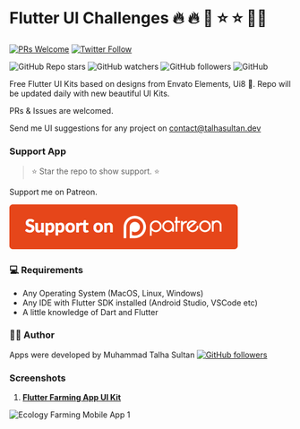 # Flutter UI Challenges  🔥 🔥 💫 ⭐️ ⭐️ 👨‍💻 

[![PRs Welcome](https://img.shields.io/badge/PRs-welcome-brightgreen.svg?style=flat-square)](http://makeapullrequest.com) 
[![Twitter Follow](https://img.shields.io/twitter/follow/TalhaSultanDev.svg?style=social)](https://twitter.com/TalhaSultanDev)

![GitHub Repo stars](https://img.shields.io/github/stars/muhammadtalhasultan/Flutter-UI-Challenges?style=social) 
![GitHub watchers](https://img.shields.io/github/watchers/muhammadtalhasultan/Flutter-UI-Challenges?style=social) 
![GitHub followers](https://img.shields.io/github/followers/muhammadtalhasultan?style=social) 
![GitHub](https://img.shields.io/github/license/muhammadtalhasultan/Flutter-UI-Challenges)

Free Flutter UI Kits based on designs from Envato Elements, Ui8 💓.
Repo will be updated daily with new beautiful UI Kits.

PRs & Issues are welcomed.

Send me UI suggestions for any project on <a href="mailto:contact@talhasultan.dev">contact@talhasultan.dev</a>

### Support App

> ⭐️ Star the repo to show support. ⭐️
<!-- > You can also support the project by buying me a cup of coffee ☕️. -->
<!-- > <a href="https://www.buymeacoffee.com/xPGLYEr"><img src="https://img.buymeacoffee.com/button-api/?text=Buy me a coffee&emoji=&slug=xPGLYEr&button_colour=BD5FFF&font_colour=ffffff&font_family=Cookie&outline_colour=000000&coffee_colour=FFDD00"></a> -->
Support me on Patreon. 

<a href="https://www.patreon.com/bePatron?u=48456662" data-patreon-widget-type="become-patron-button"><img src="https://raw.githubusercontent.com/codebard/patron-button-and-widgets-by-codebard/master/images/patreon-medium-button.png" alt="Become a Patreon!" /></a>

### 💻 Requirements

- Any Operating System (MacOS, Linux, Windows)
- Any IDE with Flutter SDK installed (Android Studio, VSCode etc)
- A little knowledge of Dart and Flutter

### 👨‍💻 Author

Apps were developed by Muhammad Talha Sultan 
[![GitHub followers](https://img.shields.io/github/followers/muhammadtalhasultan?style=social)](https://github.com/muhammadtalhasultan)

### Screenshots

1. **[Flutter Farming App UI Kit](https://github.com/muhammadtalhasultan/Flutter-UI-Challenges/tree/main/farming_app)**

![Ecology Farming Mobile App 1](https://user-images.githubusercontent.com/31367048/173097375-806c3fbd-5ab2-4f63-b258-e08b666f26f1.png)
